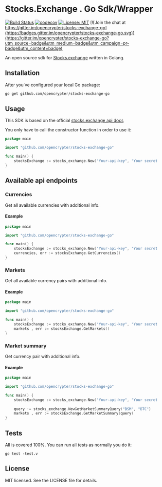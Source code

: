 # Stocks.Exchange . Go Sdk/Wrapper
[![Build Status](https://travis-ci.org/opencrypter/stocks-exchange-go.svg?branch=master)](https://travis-ci.org/opencrypter/stocks-exchange-go)
[![codecov](https://codecov.io/gh/opencrypter/stocks-exchange-go/branch/master/graph/badge.svg)](https://codecov.io/gh/opencrypter/stocks-exchange-go)
[![License: MIT](https://img.shields.io/badge/License-MIT-yellow.svg)](https://opensource.org/licenses/MIT) 
[![Join the chat at https://gitter.im/opencrypter/stocks-exchange-go](https://badges.gitter.im/opencrypter/stocks-exchange-go.svg)](https://gitter.im/opencrypter/stocks-exchange-go?utm_source=badge&utm_medium=badge&utm_campaign=pr-badge&utm_content=badge)

An open source sdk for [Stocks.exchange](https://www.stocks.exchange/ge) written in Golang.

## Installation
After you've configured your local Go package:
```bash
go get github.com/opencrypter/stocks-exchange-go
```

## Usage
This SDK is based on the official [stocks.exchange api docs](http://help.stocks.exchange/api-integration)

You only have to call the constructor function in order to use it:

```go
package main

import "github.com/opencrypter/stocks-exchange-go"

func main() {
    stocksExchange := stocks_exchange.New("Your-api-key", "Your secret api-key")
}
```

## Available api endpoints

### Currencies
Get all available currencies with additional info.

#### Example

```go
package main

import "github.com/opencrypter/stocks-exchange-go"

func main() {
    stocksExchange := stocks_exchange.New("Your-api-key", "Your secret api-key")
    currencies, err := stocksExchange.GetCurrencies()
}
```

### Markets
Get all available currency pairs with additional info.

#### Example

```go
package main

import "github.com/opencrypter/stocks-exchange-go"

func main() {
    stocksExchange := stocks_exchange.New("Your-api-key", "Your secret api-key")
    markets , err := stocksExchange.GetMarkets()
}
```

### Market summary
Get currency pair with additional info.

#### Example

```go
package main

import "github.com/opencrypter/stocks-exchange-go"

func main() {
    stocksExchange := stocks_exchange.New("Your-api-key", "Your secret api-key")
    
    query := stocks_exchange.NewGetMarketSummaryQuery("BSM", "BTC")
    markets , err := stocksExchange.GetMarketSummary(query)
}
```

## Tests
All is covered 100%. You can run all tests as normally you do it:
```
go test -test.v
```

## License
MIT licensed. See the LICENSE file for details.
